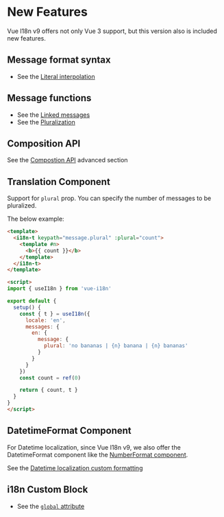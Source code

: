 # New Features

Vue I18n v9 offers not only Vue 3 support, but this version also is included new features.

## Message format syntax

- See the [Literal interpolation](../essentials/syntax#literal-interpolation)

## Message functions

- See the [Linked messages](../advanced/function#linked-messages)
- See the [Pluralization](../advanced/function#pluralization)

## Composition API

See the [Compostion API](../advanced/composition) advanced section

## Translation Component

Support for `plural` prop.
You can specify the number of messages to be pluralized.

The below example:

```html
<template>
  <i18n-t keypath="message.plural" :plural="count">
    <template #n>
      <b>{{ count }}</b>
    </template>
  </i18n-t>
</template>

<script>
import { useI18n } from 'vue-i18n'

export default {
  setup() {
    const { t } = useI18n({
      locale: 'en',
      messages: {
        en: {
          message: {
            plural: 'no bananas | {n} banana | {n} bananas'
          }
        }
      }
    })
    const count = ref(0)

    return { count, t }
  }
}
</script>
```

## DatetimeFormat Component

For Datetime localization, since Vue I18n v9, we also offer the DatetimeFormat component like the [NumberFormat component](../essentials/number#custom-formatting).

See the [Datetime localization custom formatting](../essentials/datetime#custom-formatting)

## i18n Custom Block

- See the [`global` attribute](../advanced/sfc#define-locale-messages-for-global-scope)

